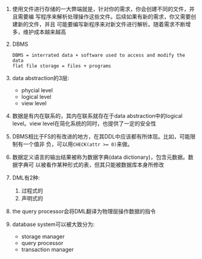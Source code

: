 1. 使用文件进行存储的一大弊端就是，针对你的需求，你会创建不同的文件，并且需要编
   写程序来解析处理操作这些文件。后续如果有新的需求，你又需要创建新的文件，并且
   可能要编写新程序来对新文件进行解析。随着需求不断增多，维护成本越来越高

2. DBMS

    ```
    DBMS = interrated data + software used to access and modify the data
    flat file storage = files + programs 
    ```

3. data abstraction的3层:
    * phycial level
    * logical level
    * view level

4. 数据是有内在联系的，其内在联系就存在于data abstraction中的logical level。view 
   level在简化系统的同时，也提供了一定的安全性

5. DBMS相比于FS的有改进的地方，在其DDL中应该都有所体现。比如，可能限制有一个值非
   负，可以用`CHECK(attr >= 0)`来做。

6. 数据定义语言的输出结果被称为数据字典(data dictionary)，包含元数据。数据字典可
   以被看作某种形式的表，但其只能被数据库本身所修改
   
7. DML有2种:
    1. 过程式的
    2. 声明式的

8. the query processor会将DML翻译为物理层操作数据的指令
    
9. database system可以被大致分为:
    * storage manager
    * query processor
    * transaction manager


